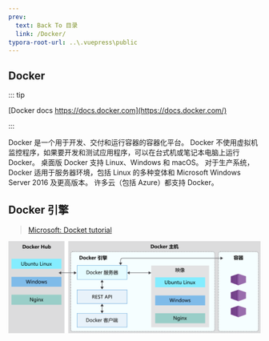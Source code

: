 ```yaml
---
prev:
  text: Back To 目录
  link: /Docker/
typora-root-url: ..\.vuepress\public
---
```


## Docker

::: tip

[Docker docs https://docs.docker.com](https://docs.docker.com/)

:::

Docker 是一个用于开发、交付和运行容器的容器化平台。 Docker 不使用虚拟机监控程序，如果要开发和测试应用程序，可以在台式机或笔记本电脑上运行 Docker。 桌面版 Docker 支持 Linux、Windows 和 macOS。 对于生产系统，Docker 适用于服务器环境，包括 Linux 的多种变体和 Microsoft Windows Server 2016 及更高版本。 许多云（包括 Azure）都支持 Docker。







## Docker 引擎

> [Microsoft: Docket tutorial](https://learn.microsoft.com/zh-cn/training/modules/intro-to-docker-containers/2-what-is-docker)

![显示 Docker 体系结构的大致概述的关系图。](/images/Docker/2-docker-architecture.svg)
